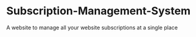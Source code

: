 # Subscription-Management-System
A website to manage all your website subscriptions at a single place
